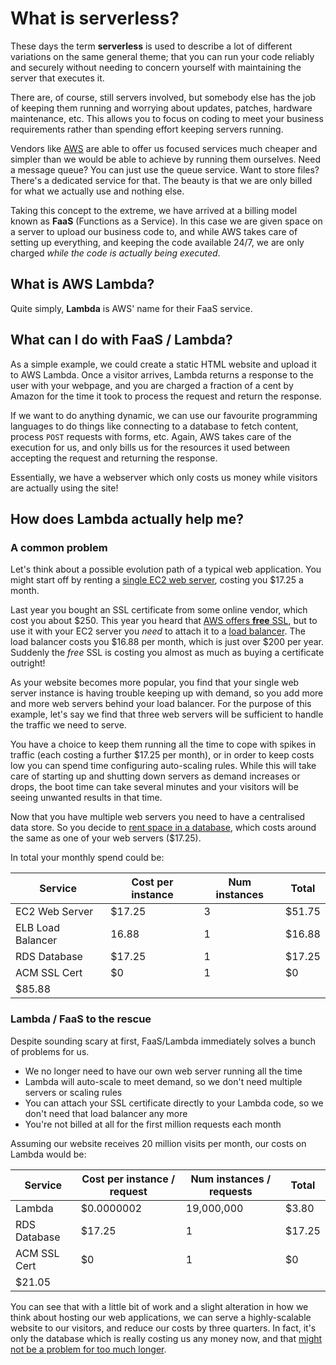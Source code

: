 # What is serverless?

These days the term **serverless** is used to describe a lot of different variations on the same general theme; that you
can run your code reliably and securely without needing to concern yourself with maintaining the server that executes it.

There are, of course, still servers involved, but somebody else has the job of keeping them running and worrying about 
updates, patches, hardware maintenance, etc. This allows you to focus on coding to meet your business requirements rather 
than spending effort keeping servers running.

Vendors like [AWS](https://aws.amazon.com) are able to offer us focused services much cheaper and simpler than we would be able to achieve by 
running them ourselves. Need a message queue? You can just use the queue service. Want to store files? There's a dedicated 
service for that. The beauty is that we are only billed for what we actually use and nothing else.

Taking this concept to the extreme, we have arrived at a billing model known as **FaaS** (Functions as a Service). In this
case we are given space on a server to upload our business code to, and while AWS takes care of setting up everything,
and keeping the code available 24/7, we are only charged _while the code is actually being executed_.

## What is AWS Lambda?

Quite simply, **Lambda** is AWS' name for their FaaS service.

## What can I do with FaaS / Lambda?

As a simple example, we could create a static HTML website and upload it to AWS Lambda. Once a visitor arrives, Lambda 
returns a response to the user with your webpage, and you are charged a fraction of a cent by Amazon for the time it took
to process the request and return the response.

If we want to do anything dynamic, we can use our favourite programming languages to do things like connecting to a database
to fetch content, process `POST` requests with forms, etc. Again, AWS takes care of the execution for us, and only bills
us for the resources it used between accepting the request and returning the response.

Essentially, we have a webserver which only costs us money while visitors are actually using the site!

## How does Lambda actually help me?

### A common problem

Let's think about a possible evolution path of a typical web application. You might start off by renting a 
[single EC2 web server](https://aws.amazon.com/ec2/), costing you $17.25 a month.

Last year you bought an SSL certificate from some online vendor, which cost you about $250. This year you heard that 
[AWS offers **free** SSL](https://aws.amazon.com/certificate-manager/), but to use it with your EC2 server you _need_ to
attach it to a [load balancer](https://aws.amazon.com/ec2/). The load balancer costs you $16.88 per month, which is 
just over $200 per year. Suddenly the _free_ SSL is costing you almost as much as buying a certificate outright!

As your website becomes more popular, you find that your single web server instance is having trouble keeping up with demand,
so you add more and more web servers behind your load balancer. For the purpose of this example, let's say we find that 
three web servers will be sufficient to handle the traffic we need to serve.

You have a choice to keep them running all the time to cope with spikes in traffic (each costing a further $17.25 per month),
 or in order to keep costs low you can spend time configuring auto-scaling rules. While this will take care of starting 
 up and shutting down servers as demand increases or drops, the boot time can take several minutes and your visitors 
 will be seeing unwanted results in that time.

Now that you have multiple web servers you need to have a centralised data store. So you decide to 
[rent space in a database](https://aws.amazon.com/rds/), which costs around the same as one of your web servers ($17.25).

 
 In total your monthly spend could be:
 
 <table class="table table-striped">
     <thead>
         <tr>
             <th>Service</th>
             <th class="text-right">Cost per instance</th>
             <th class="text-right">Num instances</th>
             <th class="text-right">Total</th> 
         </tr>
     </thead>
     <tbody>
        <tr>
            <td>EC2 Web Server</td>
            <td class="text-right">$17.25</td>
            <td class="text-right">3</td>
            <td class="text-right">$51.75</td>
        </tr>
        <tr>
            <td>ELB Load Balancer</td>
            <td class="text-right">16.88</td>
            <td class="text-right">1</td>
            <td class="text-right">$16.88</td>
        </tr>
        <tr>
            <td>RDS Database</td>
            <td class="text-right">$17.25</td>
            <td class="text-right">1</td>
            <td class="text-right">$17.25</td>
        </tr>
        <tr>
            <td>ACM SSL Cert</td>
            <td class="text-right">$0</td>
            <td class="text-right">1</td>
            <td class="text-right">$0</td>
        </tr>
        <tr>
            <td class="text-right" colspan="4">$85.88</td>
        </tr>  
     </tbody>
 </table>
 
 ### Lambda / FaaS to the rescue

Despite sounding scary at first, FaaS/Lambda immediately solves a bunch of problems for us.

- We no longer need to have our own web server running all the time
- Lambda will auto-scale to meet demand, so we don't need multiple servers or scaling rules
- You can attach your SSL certificate directly to your Lambda code, so we don't need that load balancer any more
- You're not billed at all for the first million requests each month

Assuming our website receives 20 million visits per month, our costs on Lambda would be:

<table class="table table-striped">
     <thead>
         <tr>
             <th>Service</th>
             <th class="text-right">Cost per instance / request</th>
             <th class="text-right">Num instances / requests</th>
             <th class="text-right">Total</th> 
         </tr>
     </thead>
     <tbody>
        <tr>
            <td>Lambda</td>
            <td class="text-right">$0.0000002</td>
            <td class="text-right">19,000,000</td>
            <td class="text-right">$3.80</td>
        </tr>
        <tr>
            <td>RDS Database</td>
            <td class="text-right">$17.25</td>
            <td class="text-right">1</td>
            <td class="text-right">$17.25</td>
        </tr>
        <tr>
            <td>ACM SSL Cert</td>
            <td class="text-right">$0</td>
            <td class="text-right">1</td>
            <td class="text-right">$0</td>
        </tr>
        <tr>
            <td class="text-right" colspan="4">$21.05</td>
        </tr>  
     </tbody>
 </table>
 
 You can see that with a little bit of work and a slight alteration in how we think about hosting our web applications,
 we can serve a highly-scalable website to our visitors, and reduce our costs by three quarters. In fact, it's only 
 the database which is really costing us any money now, and that [might not be a problem for too much longer](https://aws.amazon.com/rds/aurora/serverless/).
  
